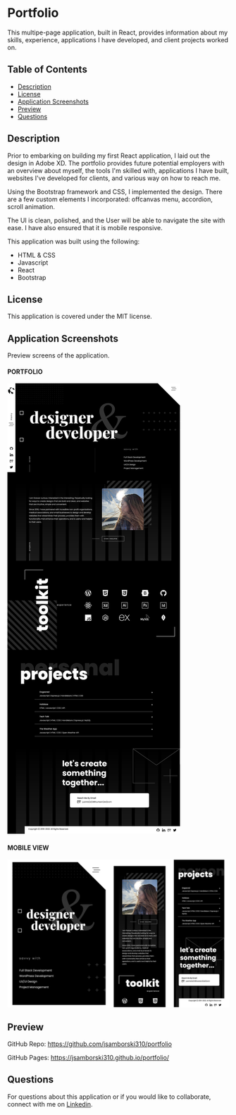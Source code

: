 # Portfolio

This multipe-page application, built in React, provides information about my skills, experience, applications I have developed, and client projects worked on. 

## Table of Contents

  * [Description](#description)
  * [License](#license)
  * [Application Screenshots](#screenshots)
  * [Preview](#preview)
  * [Questions](#questions)

## Description

Prior to embarking on building my first React application, I laid out the design in Adobe XD. The portfolio provides future potential employers with an overview about myself, the tools I'm skilled with, applications I have built, websites I've developed for clients, and various way on how to reach me. 

Using the Bootstrap framework and CSS, I implemented the design. There are a few custom elements I incorporated: offcanvas menu, accordion, scroll animation. 

The UI is clean, polished, and the User will be able to navigate the site with ease. I have also ensured that it is mobile responsive.

This application was built using the following:

* HTML & CSS
* Javascript
* React
* Bootstrap


## License

This application is covered under the MIT license.


## Application Screenshots

Preview screens of the application. 

#### PORTFOLIO
![Screen shot of the single page portfolio.](public/images/single-page-portfolio.png)

#### MOBILE VIEW
![Screen shot of the notes application from the desktop.](public/images/Samborski-Portfolio-Mobile.png)


## Preview

GitHub Repo: https://github.com/jsamborski310/portfolio

GitHub Pages: https://jsamborski310.github.io/portfolio/


## Questions

For questions about this application or if you would like to collaborate, connect with me on <a href="https://www.linkedin.com/in/juanita-samborski/" target="_blank">Linkedin</a>.

